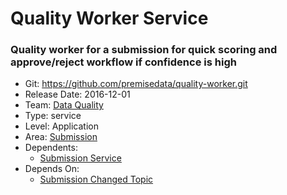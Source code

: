 # Quality Worker Service
### Quality worker for a submission for quick scoring and approve/reject workflow if confidence is high
* Git: https://github.com/premisedata/quality-worker.git
* Release Date: 2016-12-01
* Team: [Data Quality](../teams/data-quality.md)
* Type: service
* Level: Application
* Area: [Submission](../areas/submission.png)
* Dependents:
  * [Submission Service](submission-service.md)
* Depends On:
  * [Submission Changed Topic](submission-topic-changed.md)

